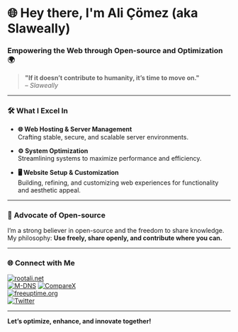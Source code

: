 # 🌐 Hey there, I'm Ali Çömez (aka **Slaweally**) 

### Empowering the Web through Open-source and Optimization 🌍

> **"If it doesn’t contribute to humanity, it’s time to move on."**  
> – *Slaweally*

---

### 🛠 **What I Excel In**
- **🌐 Web Hosting & Server Management**  
  Crafting stable, secure, and scalable server environments.
  
- **⚙️ System Optimization**  
  Streamlining systems to maximize performance and efficiency.
  
- **🖥️ Website Setup & Customization**  
  Building, refining, and customizing web experiences for functionality and aesthetic appeal.

---

### 🌱 **Advocate of Open-source**

I’m a strong believer in open-source and the freedom to share knowledge. My philosophy: **Use freely, share openly, and contribute where you can.**

---

### 🌐 **Connect with Me**
[![rootali.net](https://img.shields.io/badge/Blog-rootali.net-blue)](https://rootali.net/)  
[![M-DNS](https://img.shields.io/twitter/follow/slaweally?style=social)](https://m-dns.org/)
[![CompareX](https://img.shields.io/badge/Uptime%20Monitor-freeuptime.org-green)](https://comparex.rootali.net/)  
[![freeuptime.org](https://img.shields.io/badge/Uptime%20Monitor-freeuptime.org-green)](https://freeuptime.org/)  
[![Twitter](https://img.shields.io/twitter/follow/slaweally?style=social)](https://twitter.com/slaweally)

---

**Let’s optimize, enhance, and innovate together!**
